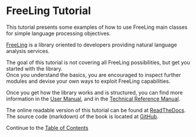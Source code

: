 # FreeLing Tutorial

This tutorial presents some examples of how to use FreeLing main classes for simple language processing objectives.

[FreeLing](http://nlp.lsi.upc.edu/freeling) is a library oriented to developers providing natural language analysis services.

The goal of this tutorial is not covering all FreeLing possibilities, but get you started with the library.  
Once you understand the basics, you are encouraged to inspect further modules and devise your own ways to exploit FreeLing capabilities.

Once you get how the library works and is structured, you can find more information in the [User Manual](https://freeling-user-manual.readthedocs.io), and in the [Technical Reference Manual](http://nlp.lsi.upc.edu/freeling/doc/refman).

The online readable version of this tutorial can be found at [ReadTheDocs](https://freeling-tutorial.readthedocs.io). The source code (markdown) of the book is located at [GitHub](https://github.com/TALP-UPC/FreeLing-Tutorial.git).

Continue to the [Table of Contents](toc.md)
